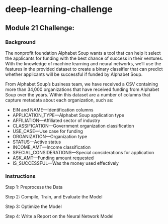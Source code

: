 # deep-learning-challenge
## Module 21 Challenge:
### Background 
The nonprofit foundation Alphabet Soup wants a tool that can help it select the applicants for funding with the best chance of success in their ventures. With the knowledge of machine learning and neural networks, we’ll use the features in the provided dataset to create a binary classifier that can predict whether applicants will be successful if funded by Alphabet Soup.

From Alphabet Soup’s business team, we have received a CSV containing more than 34,000 organizations that have received funding from Alphabet Soup over the years. Within this dataset are a number of columns that capture metadata about each organization, such as:
- EIN and NAME—Identification columns
- APPLICATION_TYPE—Alphabet Soup application type
- AFFILIATION—Affiliated sector of industry
- CLASSIFICATION—Government organization classification
- USE_CASE—Use case for funding
- ORGANIZATION—Organization type
- STATUS—Active status
- INCOME_AMT—Income classification
- SPECIAL_CONSIDERATIONS—Special considerations for application
- ASK_AMT—Funding amount requested
- IS_SUCCESSFUL—Was the money used effectively

### __Instructions__
Step 1: Preprocess the Data

Step 2: Compile, Train, and Evaluate the Model

Step 3: Optimize the Model

Step 4: Write a Report on the Neural Network Model
